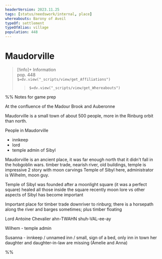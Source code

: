 ```yaml
---
headerVersion: 2023.11.25
tags: [status/needswork/internal, place]
whereabouts: Barony of Aveil
typeOf: settlement
typeOfAlias: village
population: 448
---
```

# Maudorville
>[!info]+ Information  
> pop. 448  
> `$=dv.view("_scripts/view/get_Affiliations")`  
>> `$=dv.view("_scripts/view/get_Whereabouts")`

%% Notes for game prep

At the confluence of the Madour Brook and Auberonne

Maudorville is a small town of about 500 people, more in the Rinburg orbit than north. 

People in Maudorville

* innkeep
* lord
* temple admin of Sibyl

Maudorville is an ancient place, it was far enough north that it didn't fall in the hobgoblin wars. 
timber trade, nearish river, old buildings, temple is impressive 2 story with moon carvings
Temple of Sibyl here, administrator is Wilhelm, moon guy.

Temple of Sibyl was founded after a moonlight square (it was a perfect square) healed all those inside the square
recently moon lore vs other aspects of Sibyl has become important

Important place for timber trade downriver to rinburg; there is a horsepath along the river and barges sometimes; plus timber floating

Lord Antoine Chevalier ahn-TWAHN shuh-VAL-ee-ay

Wilhem - temple admin

Susanna - innkeep / unnamed inn / small, sign of a bed, only inn in town
her daughter and daughter-in-law are missing (Amelie and Anna)

%%